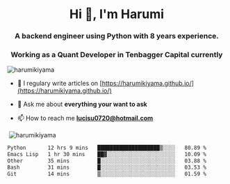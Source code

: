 <h1 align="center">Hi 👋, I'm Harumi</h1>
<h3 align="center">A backend engineer using <b>Python</b> with 8 years experience.</h3>
<h3 align="center">Working as a Quant Developer in <b>Tenbagger Capital</b> currently</h3>

<p align="left"> <img src="https://komarev.com/ghpvc/?username=harumikiyama" alt="harumikiyama" /> </p>


- 📝 I regulary write articles on [https://harumikiyama.github.io/](https://harumikiyama.github.io/)

- 💬 Ask me about **everything your want to ask**

- 📫 How to reach me **lucisu0720@hotmail.com**

<p>&nbsp;<img align="center" src="https://github-readme-stats.vercel.app/api?username=harumikiyama&show_icons=true" alt="harumikiyama" /></p>


<!--START_SECTION:waka-->

```txt
Python       12 hrs 9 mins   ████████████████████▒░░░░   80.89 %
Emacs Lisp   1 hr 30 mins    ██▓░░░░░░░░░░░░░░░░░░░░░░   10.09 %
Other        35 mins         █░░░░░░░░░░░░░░░░░░░░░░░░   03.88 %
Bash         31 mins         █░░░░░░░░░░░░░░░░░░░░░░░░   03.53 %
Git          14 mins         ▒░░░░░░░░░░░░░░░░░░░░░░░░   01.59 %
```

<!--END_SECTION:waka-->
